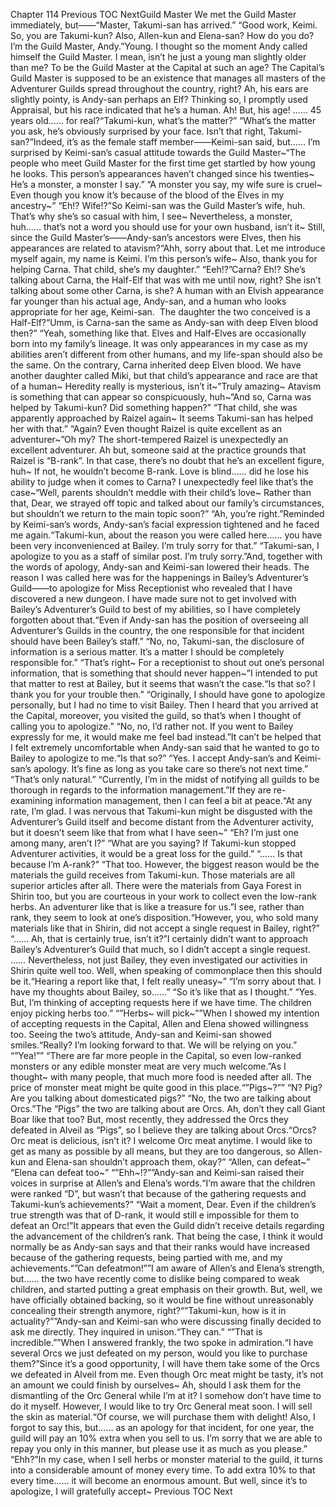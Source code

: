 Chapter 114 Previous TOC NextGuild Master We met the Guild Master immediately, but――“Master, Takumi-san has arrived.” “Good work, Keimi. So, you are Takumi-kun? Also, Allen-kun and Elena-san? How do you do? I’m the Guild Master, Andy.”Young. I thought so the moment Andy called himself the Guild Master. I mean, isn’t he just a young man slightly older than me? To be the Guild Master at the Capital at such an age? The Capital’s Guild Master is supposed to be an existence that manages all masters of the Adventurer Guilds spread throughout the country, right? Ah, his ears are slightly pointy, is Andy-san perhaps an Elf? Thinking so, I promptly used Appraisal, but his race indicated that he’s a human. Ah! But, his age! …… 45 years old…… for real?“Takumi-kun, what’s the matter?” “What’s the matter you ask, he’s obviously surprised by your face. Isn’t that right, Takumi-san?”Indeed, it’s as the female staff member――Keimi-san said, but…… I’m surprised by Keimi-san’s casual attitude towards the Guild Master~“The people who meet Guild Master for the first time get startled by how young he looks. This person’s appearances haven’t changed since his twenties~ He’s a monster, a monster I say.” “A monster you say, my wife sure is cruel~ Even though you know it’s because of the blood of the Elves in my ancestry~” “Eh!? Wife!?”So Keimi-san was the Guild Master’s wife, huh. That’s why she’s so casual with him, I see~ Nevertheless, a monster, huh…… that’s not a word you should use for your own husband, isn’t it~ Still, since the Guild Master’s――Andy-san’s ancestors were Elves, then his appearances are related to atavism?“Ahh, sorry about that. Let me introduce myself again, my name is Keimi. I’m this person’s wife~ Also, thank you for helping Carna. That child, she’s my daughter.” “Eeh!?”Carna? Eh!? She’s talking about Carna, the Half-Elf that was with me until now, right? She isn’t talking about some other Carna, is she? A human with an Elvish appearance far younger than his actual age, Andy-san, and a human who looks appropriate for her age, Keimi-san.  The daughter the two conceived is a Half-Elf?“Umm, is Carna-san the same as Andy-san with deep Elven blood then?” “Yeah, something like that. Elves and Half-Elves are occasionally born into my family’s lineage. It was only appearances in my case as my abilities aren’t different from other humans, and my life-span should also be the same. On the contrary, Carna inherited deep Elven blood. We have another daughter called Miki, but that child’s appearance and race are that of a human~ Heredity really is mysterious, isn’t it~”Truly amazing~ Atavism is something that can appear so conspicuously, huh~“And so, Carna was helped by Takumi-kun? Did something happen?” “That child, she was apparently approached by Raizel again~ It seems Takumi-san has helped her with that.” “Again? Even thought Raizel is quite excellent as an adventurer~”Oh my? The short-tempered Raizel is unexpectedly an excellent adventurer. Ah but, someone said at the practice grounds that Raizel is “B-rank”. In that case, there’s no doubt that he’s an excellent figure, huh~ If not, he wouldn’t become B-rank. Love is blind…… did he lose his ability to judge when it comes to Carna? I unexpectedly feel like that’s the case~“Well, parents shouldn’t meddle with their child’s love~ Rather than that, Dear, we strayed off topic and talked about our family’s circumstances, but shouldn’t we return to the main topic soon?” “Ah, you’re right.”Reminded by Keimi-san’s words, Andy-san’s facial expression tightened and he faced me again.“Takumi-kun, about the reason you were called here…… you have been very inconvenienced at Bailey. I’m truly sorry for that.” “Takumi-san, I apologize to you as a staff of similar post. I’m truly sorry.”And, together with the words of apology, Andy-san and Keimi-san lowered their heads. The reason I was called here was for the happenings in Bailey’s Adventurer’s Guild――to apologize for Miss Receptionist who revealed that I have discovered a new dungeon. I have made sure not to get involved with Bailey’s Adventurer’s Guild to best of my abilities, so I have completely forgotten about that.“Even if Andy-san has the position of overseeing all Adventurer’s Guilds in the country, the one responsible for that incident should have been Bailey’s staff.” “No, no, Takumi-san, the disclosure of information is a serious matter. It’s a matter I should be completely responsible for.” “That’s right~ For a receptionist to shout out one’s personal information, that is something that should never happen~”I intended to put that matter to rest at Bailey, but it seems that wasn’t the case.“Is that so? I thank you for your trouble then.” “Originally, I should have gone to apologize personally, but I had no time to visit Bailey. Then I heard that you arrived at the Capital, moreover, you visited the guild, so that’s when I thought of calling you to apologize.” “No, no, I’d rather not. If you went to Bailey expressly for me, it would make me feel bad instead.”It can’t be helped that I felt extremely uncomfortable when Andy-san said that he wanted to go to Bailey to apologize to me.“Is that so?” “Yes. I accept Andy-san’s and Keimi-san’s apology. It’s fine as long as you take care so there’s not next time.” “That’s only natural.” “Currently, I’m in the midst of notifying all guilds to be thorough in regards to the information management.”If they are re-examining information management, then I can feel a bit at peace.“At any rate, I’m glad. I was nervous that Takumi-kun might be disgusted with the Adventurer’s Guild itself and become distant from the Adventurer activity, but it doesn’t seem like that from what I have seen~” “Eh? I’m just one among many, aren’t I?” “What are you saying? If Takumi-kun stopped Adventurer activities, it would be a great loss for the guild.” “…… Is that because I’m A-rank?” “That too. However, the biggest reason would be the materials the guild receives from Takumi-kun. Those materials are all superior articles after all. There were the materials from Gaya Forest in Shirin too, but you are courteous in your work to collect even the low-rank herbs. An adventurer like that is like a treasure for us.”I see, rather than rank, they seem to look at one’s disposition.“However, you, who sold many materials like that in Shirin, did not accept a single request in Bailey, right?” “…… Ah, that is certainly true, isn’t it?”I certainly didn’t want to approach Bailey’s Adventurer’s Guild that much, so I didn’t accept a single request. …… Nevertheless, not just Bailey, they even investigated our activities in Shirin quite well too. Well, when speaking of commonplace then this should be it.“Hearing a report like that, I felt really uneasy~” “I’m sorry about that. I have my thoughts about Bailey, so……” “So it’s like that as I thought.” “Yes. But, I’m thinking of accepting requests here if we have time. The children enjoy picking herbs too.” “”Herbs~ will pick~””When I showed my intention of accepting requests in the Capital, Allen and Elena showed willingness too. Seeing the two’s attitude, Andy-san and Keimi-san showed smiles.“Really? I’m looking forward to that. We will be relying on you.” “”Yea!”” “There are far more people in the Capital, so even low-ranked monsters or any edible monster meat are very much welcome.”As I thought~ with many people, that much more food is needed after all. The price of monster meat might be quite good in this place.“”Pigs~?”” “N? Pig? Are you talking about domesticated pigs?” “No, the two are talking about Orcs.”The “Pigs” the two are talking about are Orcs. Ah, don’t they call Giant Boar like that too? But, most recently, they addressed the Orcs they defeated in Alveil as “Pigs”, so I believe they are talking about Orcs.“Orcs? Orc meat is delicious, isn’t it? I welcome Orc meat anytime. I would like to get as many as possible by all means, but they are too dangerous, so Allen-kun and Elena-san shouldn’t approach them, okay?” “Allen, can defeat~” “Elena can defeat too~” “”Ehh~!?””Andy-san and Keimi-san raised their voices in surprise at Allen’s and Elena’s words.“I’m aware that the children were ranked “D”, but wasn’t that because of the gathering requests and Takumi-kun’s achievements?” “Wait a moment, Dear. Even if the children’s true strength was that of D-rank, it would still e impossible for them to defeat an Orc!”It appears that even the Guild didn’t receive details regarding the advancement of the children’s rank. That being the case, I think it would normally be as Andy-san says and that their ranks would have increased because of the gathering requests, being partied with me, and my achievements.“”Can defeatmon!””I am aware of Allen’s and Elena’s strength, but…… the two have recently come to dislike being compared to weak children, and started putting a great emphasis on their growth. But, well, we have officially obtained backing, so it would be fine without unreasonably concealing their strength anymore, right?“”Takumi-kun, how is it in actuality?””Andy-san and Keimi-san who were discussing finally decided to ask me directly. They inquired in unison.“They can.” “”That is incredible.””When I answered frankly, the two spoke in admiration.“I have several Orcs we just defeated on my person, would you like to purchase them?”Since it’s a good opportunity, I will have them take some of the Orcs we defeated in Alveil from me. Even though Orc meat might be tasty, it’s not an amount we could finish by ourselves~ Ah, should I ask them for the dismantling of the Orc General while I’m at it? I somehow don’t have time to do it myself. However, I would like to try Orc General meat soon. I will sell the skin as material.“Of course, we will purchase them with delight! Also, I forgot to say this, but…… as an apology for that incident, for one year, the guild will pay an 10% extra when you sell to us. I’m sorry that we are able to repay you only in this manner, but please use it as much as you please.” “Ehh?”In my case, when I sell herbs or monster material to the guild, it turns into a considerable amount of money every time. To add extra 10% to that every time…… it will become an enormous amount. But well, since it’s to apologize, I will gratefully accept~ Previous TOC Next
